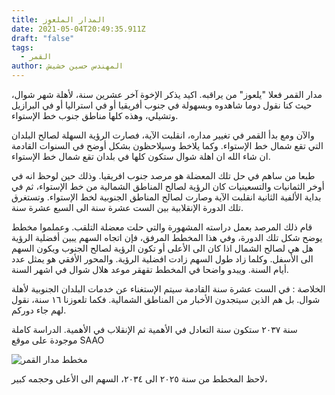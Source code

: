 ```yaml
---
title: المدار الملعوِز
date: 2021-05-04T20:49:35.911Z
draft: "false"
tags:
  - القمر
author: المهندس حسين خشيش
---
```

مدار القمر فعلا "يلعوز" من يراقبه. اكيد يذكر الإخوة آخر عشرين سنة، لأهلة شهر شوال، حيث كنا نقول دوما شاهدوه وبسهولة  في جنوب أفريقيا أو في استراليا أو في البرازيل وتشيلي، وهذه كلها مناطق جنوب خط الإستواء. 

 والآن ومع بدأ القمر في تغيير مداره، انقلبت الآية، فصارت الرؤية السهلة لصالح البلدان التي تقع شمال خط الإستواء. وكما يلاخط وسيلاحظون بشكل أوضح في السنوات القادمة ان شاء الله ان اهلة شوال ستكون كلها في بلدان تقع شمال خط الإستواء.

طبعا من ساهم في حل تلك المعضلة هو مرصد جنوب افريقيا. وذلك حين لوحظ انه في أوخر الثمانيات والتسعينيات كان الرؤية لصالح المناطق الشمالية من خط الإستواء، ثم في بداية الألفية الثانية انقلبت الآية وصارت لصالح المناطق الجنوبية لخط الإستواء. وتستغرق تلك الدورة الإنقلابية بين الست عشرة سنة الى السبع عشرة سنة. 

قام ذلك المرصد بعمل دراسته المشهورة والتي حلت معضلة التلقب. وعملموا مخطط يوضح شكل تلك الدورة، وفي هذا المخطط المرفق، فإن اتجاه السهم يبين أفضلية الرؤية هل هي لصالح الشمال اذا كان الى الأعلى أو تكون الرؤية لصالح الجنوب ويكون السهم الى الأسفل. وكلما زاد طول السهم زادت افضلية الرؤية. والمحور الأفقي هو يمثل عدد أيام السنة. ويبدو واضحا في المخطط تقهقر موعد هلال شوال في اشهر السنة.

الخلاصة : في الست عشرة سنة القادمة سيتم الإستغناء عن خدمات البلدان الجنوبية لأهلة شوال. بل هم الذين سيتجدون الأخبار من المناطق الشمالية. فكما تلعوزنا ١٦ سنة، نقول لهم جاء دوركم.

سنة ٢٠٣٧ ستكون سنة التعادل في الأهمية ثم الإنقلاب في الأهمية.
الدراسة كاملة موجودة على موقع SAAO

![](/images/uploads/moonpath.jpg "مخطط مدار القمر")

لاحظ المخطط من سنة ٢٠٢٥ الى ٢٠٣٤، السهم الى الأعلى وحجمه كبير،